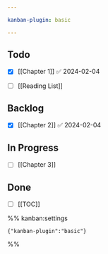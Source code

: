 ```yaml
---

kanban-plugin: basic

---
```


## Todo

- [x] [[Chapter 1]] ✅ 2024-02-04
- [ ] [[Reading List]]


## Backlog

- [x] [[Chapter 2]] ✅ 2024-02-04


## In Progress

- [ ] [[Chapter 3]]


## Done

- [ ] [[TOC]]




%% kanban:settings
```
{"kanban-plugin":"basic"}
```
%%